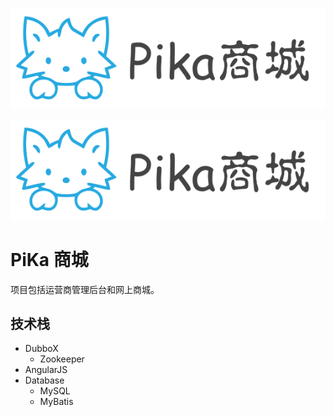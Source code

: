 <p align="center"><img src="share/readme/pika.png"></p>

![Pika Mall](share/readme/pika.png)
# PiKa 商城

项目包括运营商管理后台和网上商城。

## 技术栈

- DubboX
    - Zookeeper
- AngularJS
- Database
    - MySQL
    - MyBatis
    
